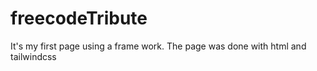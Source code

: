 # freecodeTribute
It's my first page using a frame work.
The page was done with html and tailwindcss
